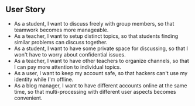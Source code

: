 User Story
------------------
* As a student, I want to discuss freely with group members, so that teamwork becomes more manageable.
* As a teacher, I want to setup distinct topics, so that students finding similar problems can discuss together.
* As a student, I want to have some private space for discussing, so that I won't have to worry about confidential issues.
* As a teacher, I want to have other teachers to organize channels, so that I can pay more attention to individual topics.
* As a user, I want to keep my account safe, so that hackers can't use my identity while I'm offline.
* As a blog manager, I want to have different accounts online at the same time, so that multi-processing with different user aspects becomes convenient.

